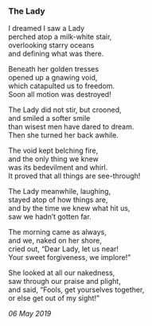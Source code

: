 ### The Lady

I dreamed I saw a Lady\
perched atop a milk-white stair,\
overlooking starry oceans\
and defining what was there.

Beneath her golden tresses\
opened up a gnawing void,\
which catapulted us to freedom.\
Soon all motion was destroyed!

The Lady did not stir, but crooned,\
and smiled a softer smile\
than wisest men have dared to dream.\
Then she turned her back awhile.

The void kept belching fire,\
and the only thing we knew\
was its bedevilment and whirl.\
It proved that all things are see-through!

The Lady meanwhile, laughing,\
stayed atop of how things are,\
and by the time we knew what hit us,\
saw we hadn’t gotten far.

The morning came as always,\
and we, naked on her shore,\
cried out, “Dear Lady, let us near!\
Your sweet forgiveness, we implore!”

She looked at all our nakedness,\
saw through our praise and plight,\
and said, “Fools, get yourselves together,\
or else get out of my sight!”

*06 May 2019*
